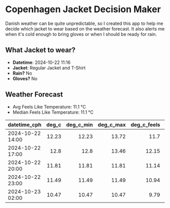 
# Copenhagen Jacket Decision Maker

Danish weather can be quite unpredictable, so I created this app to help me decide which jacket to wear based on the weather forecast. 
It also alerts me when it's cold enough to bring gloves or when I should be ready for rain.

## What Jacket to wear?

- **Datetime**: 2024-10-22 11:16
- **Jacket**: Regular Jacket and T-Shirt
- **Rain?** No
- **Gloves?** No

## Weather Forecast
- Avg Feels Like Temperature: 11.1 °C
- Median Feels Like Temperature: 11.1 °C

| datetime_cph     |   deg_c |   deg_c_min |   deg_c_max |   deg_c_feels | weather   | wind   | rain   |
|:-----------------|--------:|------------:|------------:|--------------:|:----------|:-------|:-------|
| 2024-10-22 14:00 |   12.23 |       12.23 |       13.72 |         11.7  | Clouds    | Medium | None   |
| 2024-10-22 17:00 |   12.8  |       12.8  |       13.46 |         12.15 | Clouds    | High   | None   |
| 2024-10-22 20:00 |   11.81 |       11.81 |       11.81 |         11.14 | Clear     | High   | None   |
| 2024-10-22 23:00 |   11.49 |       11.49 |       11.49 |         10.94 | Clouds    | High   | None   |
| 2024-10-23 02:00 |   10.47 |       10.47 |       10.47 |          9.79 | Clouds    | High   | None   |
        